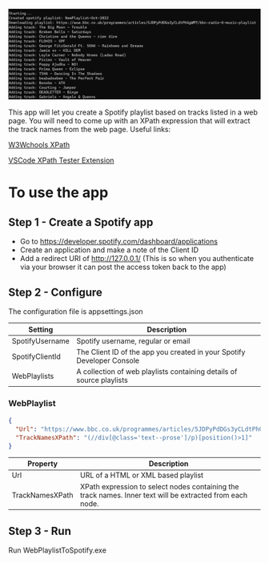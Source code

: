 ![App Screenshot](AppScreenshot.png)

This app will let you create a Spotify playlist based on tracks listed in a web page. You will need to come up with an XPath expression that will extract the track names from the web page. Useful links:


[W3Wchools XPath](https://www.w3schools.com/xml/xpath_intro.asp)

[VSCode XPath Tester Extension](https://marketplace.visualstudio.com/items?itemName=creinbacher.xpathtester)


# To use the app

## Step 1 - Create a Spotify app

* Go to https://developer.spotify.com/dashboard/applications
* Create an application and make a note of the Client ID
* Add a redirect URI of http://127.0.0.1/ (This is so when you authenticate via your browser it can post the access token back to the app)

## Step 2 - Configure

The configuration file is appsettings.json

|Setting|Description|
|-------|-----------|
|SpotifyUsername|Spotify username, regular or email|
|SpotifyClientId|The Client ID of the app you created in your Spotify Developer Console|
|WebPlaylists|A collection of web playlists containing details of source playlists|

### WebPlaylist

```json
{
  "Url": "https://www.bbc.co.uk/programmes/articles/5JDPyPdDGs3yCLdtPhGgWM7/bbc-radio-6-music-playlist",
  "TrackNamesXPath": "(//div[@class='text--prose']/p)[position()>1]"
}
```
|Property|Description|
|-------|-----------|
|Url|URL of a HTML or XML based playlist|
|TrackNamesXPath|XPath expression to select nodes containing the track names. Inner text will be extracted from each node.|

## Step 3 - Run

Run WebPlaylistToSpotify.exe

